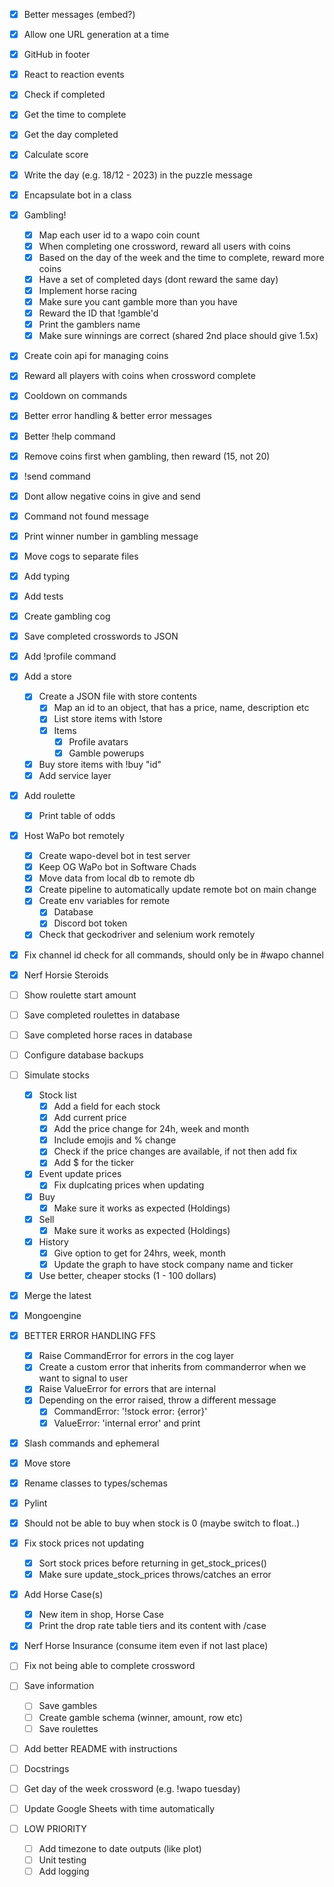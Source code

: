 - [X] Better messages (embed?)
- [X] Allow one URL generation at a time
- [X] GitHub in footer
- [X] React to reaction events
- [X] Check if completed
- [X] Get the time to complete
- [X] Get the day completed
- [X] Calculate score
- [X] Write the day (e.g. 18/12 - 2023) in the puzzle message
- [X] Encapsulate bot in a class
- [X] Gambling!
    - [X] Map each user id to a wapo coin count
    - [X] When completing one crossword, reward all users with coins
    - [X] Based on the day of the week and the time to complete, reward more coins
    - [X] Have a set of completed days (dont reward the same day)
    - [X] Implement horse racing
    - [X] Make sure you cant gamble more than you have
    - [X] Reward the ID that !gamble'd
    - [X] Print the gamblers name
    - [X] Make sure winnings are correct (shared 2nd place should give 1.5x)
- [X] Create coin api for managing coins
- [X] Reward all players with coins when crossword complete
- [X] Cooldown on commands
- [X] Better error handling & better error messages
- [X] Better !help command
- [X] Remove coins first when gambling, then reward (15, not 20)
- [X] !send command
- [X] Dont allow negative coins in give and send
- [X] Command not found message
- [X] Print winner number in gambling message
- [X] Move cogs to separate files
- [X] Add typing
- [X] Add tests
- [X] Create gambling cog
- [X] Save completed crosswords to JSON
- [X] Add !profile command
- [X] Add a store
    - [X] Create a JSON file with store contents
        - [X] Map an id to an object, that has a price, name, description etc
        - [X] List store items with !store
        - [X] Items
            - [X] Profile avatars
            - [X] Gamble powerups
    - [X] Buy store items with !buy "id"
    - [X] Add service layer
- [X] Add roulette
    - [X] Print table of odds
- [X] Host WaPo bot remotely
    - [X] Create wapo-devel bot in test server
    - [X] Keep OG WaPo bot in Software Chads
    - [X] Move data from local db to remote db
    - [X] Create pipeline to automatically update remote bot on main change
    - [X] Create env variables for remote
        - [X] Database
        - [X] Discord bot token
    - [X] Check that geckodriver and selenium work remotely
- [X] Fix channel id check for all commands, should only be in \#wapo channel
- [X] Nerf Horsie Steroids
- [ ] Show roulette start amount
- [ ] Save completed roulettes in database
- [ ] Save completed horse races in database
- [ ] Configure database backups
- [ ] Simulate stocks
    - [X] Stock list
        - [X] Add a field for each stock
        - [X] Add current price
        - [X] Add the price change for 24h, week and month
        - [X] Include emojis and % change
        - [X] Check if the price changes are available, if not then add fix
        - [X] Add $ for the ticker
    - [X] Event update prices
        - [X] Fix duplcating prices when updating
    - [X] Buy
        - [X] Make sure it works as expected (Holdings)
    - [X] Sell
        - [X] Make sure it works as expected (Holdings)
    - [X] History
        - [X] Give option to get for 24hrs, week, month
        - [X] Update the graph to have stock company name and ticker
    - [X] Use better, cheaper stocks (1 - 100 dollars)
- [X] Merge the latest
- [X] Mongoengine
- [X] BETTER ERROR HANDLING FFS
    - [X] Raise CommandError for errors in the cog layer
    - [X] Create a custom error that inherits from commanderror when we want to signal to user
    - [X] Raise ValueError for errors that are internal
    - [X] Depending on the error raised, throw a different message
        - [X] CommandError: '!stock error: {error}'
        - [X] ValueError: 'internal error' and print
- [X] Slash commands and ephemeral
- [X] Move store
- [X] Rename classes to types/schemas
- [X] Pylint
- [X] Should not be able to buy when stock is 0 (maybe switch to float..)
- [X] Fix stock prices not updating
    - [X] Sort stock prices before returning in get_stock_prices()
    - [X] Make sure update_stock_prices throws/catches an error
- [X] Add Horse Case(s)
    - [X] New item in shop, Horse Case
    - [X] Print the drop rate table tiers and its content with /case
- [X] Nerf Horse Insurance (consume item even if not last place)
- [ ] Fix not being able to complete crossword
- [ ] Save information
    - [ ] Save gambles
    - [ ] Create gamble schema (winner, amount, row etc)
    - [ ] Save roulettes
- [ ] Add better README with instructions
- [ ] Docstrings
- [ ] Get day of the week crossword (e.g. !wapo tuesday)
- [ ] Update Google Sheets with time automatically

- [ ] LOW PRIORITY
    - [ ] Add timezone to date outputs (like plot)
    - [ ] Unit testing
    - [ ] Add logging
